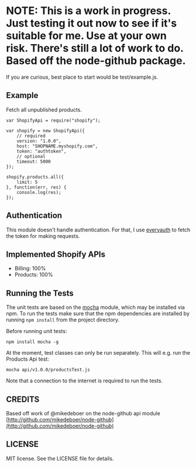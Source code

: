 # NOTE: This is a work in progress. Just testing it out now to see if it's suitable for me. Use at your own risk. There's still a lot of work to do. Based off the node-github package.

If you are curious, best place to start would be test/example.js.

<!-- # JavaScript Shopify API for Node.JS

A Node.JS module, which provides an object oriented wrapper for the Shopify API.

## Installation

  Install with the Node.JS package manager [npm](http://npmjs.org/):

      $ npm install shopify-api

or

  Install via git clone:

      $ git clone git://github.com/meeech/node-shopify.git
      $ cd node-shopify
      $ npm install

## Documentation

You can find the docs for the API of this client at [http://meeech.github.com/node-shopify/](http://meeech.github.com/node-shopify/)

Additionally, the [official Shopify documentation](http://api.shopify.com/)
is a very useful resource.

This module doesn't handle authentication. For that, I use [everyauth](https://github.com/bnoguchi/everyauth) to fetch the token for making requests. -->

## Example

Fetch all unpublished products.

    var ShopifyApi = require("shopify");

    var shopify = new ShopifyApi({
        // required
        version: "1.0.0",
        host: "SHOPNAME.myshopify.com",
        token: "authtoken",
        // optional
        timeout: 5000
    });
    
    shopify.products.all({
        limit: 5
    }, function(err, res) {
        console.log(res);
    });

## Authentication

This module doesn't handle authentication. For that, I use [everyauth](https://github.com/bnoguchi/everyauth) to fetch the token for making requests.

## Implemented Shopify APIs

* Billing: 100%
* Products: 100%

## Running the Tests

The unit tests are based on the [mocha](http://visionmedia.github.com/mocha/)
module, which may be installed via npm. To run the tests make sure that the
npm dependencies are installed by running `npm install` from the project directory.

Before running unit tests:

    npm install mocha -g

At the moment, test classes can only be run separately. This will e.g. run the Products Api test:

    mocha api/v1.0.0/productsTest.js

Note that a connection to the internet is required to run the tests.

## CREDITS

Based off work of @mikedeboer on the node-github api module [http://github.com/mikedeboer/node-github](http://github.com/mikedeboer/node-github)

## LICENSE

MIT license. See the LICENSE file for details.
